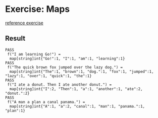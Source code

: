# Exercise: Maps

[reference exercise](https://tour.golang.org/moretypes/23)

## Result
```
PASS
 f("I am learning Go!") =
  map[string]int{"Go!":1, "I":1, "am":1, "learning":1}
PASS
 f("The quick brown fox jumped over the lazy dog.") =
  map[string]int{"The":1, "brown":1, "dog.":1, "fox":1, "jumped":1, "lazy":1, "over":1, "quick":1, "the":1}
PASS
 f("I ate a donut. Then I ate another donut.") =
  map[string]int{"I":2, "Then":1, "a":1, "another":1, "ate":2, "donut.":2}
PASS
 f("A man a plan a canal panama.") =
  map[string]int{"A":1, "a":2, "canal":1, "man":1, "panama.":1, "plan":1}
```
